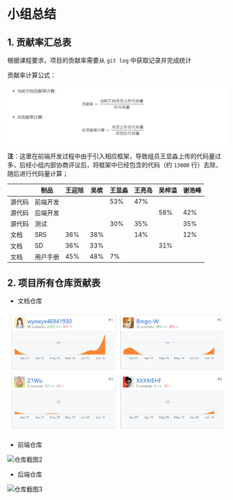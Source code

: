 # 小组总结

## 1. 贡献率汇总表

根据课程要求，项目的贡献率需要从 `git log` 中获取记录并完成统计 

贡献率计算公式：

![贡献率计算公式](imgs/贡献率计算公式.png)

**注**：这里在前端开发过程中由于引入相应框架，导致组员王显淼上传的代码量过多，后经小组内部协商评议后，将框架中已经包含的代码（约 `13000` 行）去除，随后进行代码量计算；

|        | 制品     | 王迎旭 | 吴槟 | 王显淼 | 王亮岛 | 吴梓溢 | 谢浩峰 |
| ------ | -------- | ------ | ---- | ------ | ------ | ------ | ------ |
| 源代码 | 前端开发 |        |      | 53%    | 47%    |        |        |
| 源代码 | 后端开发 |        |      |        |        | 58%    | 42%    |
| 源代码 | 测试     |        |      | 30%    | 35%    |        | 35%    |
| 文档   | SRS      | 36%    | 38%  |        | 14%    |        | 12%    |
| 文档   | SD       | 36%    | 33%  |        |        | 31%    |        |
| 文档   | 用户手册 | 45%    | 48%  | 7%     |        |        |        |

## 2. 项目所有仓库贡献表

- 文档仓库

![贡献度截图](imgs\仓库截图1.png)

- 前端仓库

![仓库截图2](C:\Users\WYX\Desktop\sysu-team.github.io\imgs\仓库截图2.png)

- 后端仓库

![仓库截图3](C:\Users\WYX\Desktop\sysu-team.github.io\imgs\仓库截图3.png)